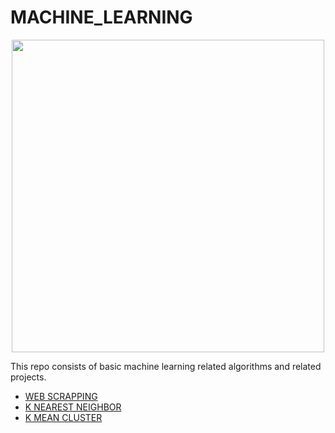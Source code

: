 # MACHINE_LEARNING

<p align="center">
  <img width="500px" src="https://user-images.githubusercontent.com/66458303/133468526-1a8126b7-a549-4eda-8df5-3219f804b1a8.png">
</p>


This repo consists of basic machine learning related algorithms and related projects.

* [WEB SCRAPPING](https://github.com/aditya-2703/MACHINE_LEARNING/tree/main/DATA%20VISUALIZATION)
* [K NEAREST NEIGHBOR](https://github.com/aditya-2703/MACHINE_LEARNING/tree/main/KNN-CLASSIFICATION)
* [K MEAN CLUSTER](https://github.com/aditya-2703/MACHINE_LEARNING/tree/main/K-MEAN%20CLUSTER)
